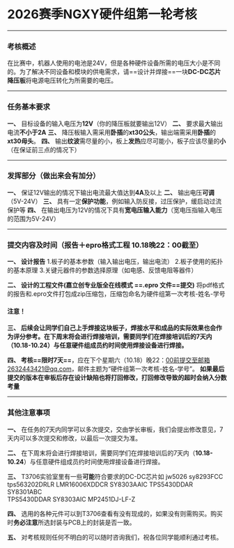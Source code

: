 # 2026赛季NGXY硬件组第一轮考核
---
### 考核概述
在比赛中，机器人使用的电池是24V，但是各种硬件设备所需的电压大小是不同的。为了解决不同设备和模块的供电需求，请==设计并焊接==一块**DC-DC芯片降压板**将电源电压转化为所需要的电压。

---

### 任务基本要求
**一、** 目标设备的输入电压为**12V**（你的降压板就要输出12V）
**二、** 要求最大输出电流**不小于2A**
**三、** 降压板输入需采用**卧插**的**xt30公头**，输出端需采用**卧插**的**xt30母头**。
**四、** 输出**纹波**需尽量的小，板上**发热**应尽可能小，板子应该尽量的**小**（在保证前三点的情况下）

---

### 发挥部分（做出来会有加分）
**一、** 保证12V输出的情况下输出电流最大值达到**4A**及以上
**二、** 输出电压**可调**（5V-24V）
**三、** 具有一定**保护功能**，例如输入防反接，过压保护，缓启动过流保护等
**四、** 在输出电压为12V的情况下具有**宽电压输入能力**（宽电压指输入电压的范围为5V-24V）

---

### 提交内容及时间（报告＋epro格式工程 10.18晚22：00截至）
**一、 设计报告**
     1.板子的基本参数（输入输出电压，输出电流）
     2.板子使用的拓扑的基本原理
     3.关键元器件的参数选择原理（如电感、反馈电阻等器件）

**二、 设计的工程文件(嘉立创专业版全在线模式 ==.epro 文件==提交)**
将pdf格式的报告和.epro文件打包成zip压缩包，压缩包命名为硬件组第一次考核-姓名-学号
#### 注意！
****三、** 后续会让同学们自己上手焊接这块板子，焊接水平和成品的实际效果也会作为**评分参考**。在下周末将会进行焊接培训，需要同学们在焊接培训后的7天内（**10.18-10.24**）与任意硬件组成员约时间使用焊接设备进行焊接。**

**四、 考核==限时7天==**，应在下个星期六（10.18）晚22：00前提交至邮箱2632443421@qq.com，邮件主题为“硬件组第一次考核-姓名-学号”。
**如果最后提交的版本在审板后存在设计缺陷也将打回修改，打回修改导致的超时会纳入分数考量**

---
### 其他注意事项
**一、** 在任务的7天内同学可以多次提交，交由学长审板，我们会提出修改意见，7天内可以多次提交和修改，以最后一次提交为准。

**二、** 在下周末将会进行焊接培训，需要同学们在焊接培训后的7天内（**10.18-10.24**）与任意硬件组成员约时间使用焊接设备进行焊接。

**三、** T3706实验室里有一些**可能**符合要求的DC-DC芯片如
jw5026 
sy8293FCC 
tps563202DRLR 
LMR16006XDDCR 
SY8303AAIC 
TPS5430DDAR 
SY8301ABC  
TPS5430DDAR 
SY8303AIC 
MP2451DJ-LF-Z 

**四、** 选用的各种元件可以到T3706查看有没有现成的，如果没有则需购买。购买时**务必注意**所选封装与PCB上的封装是否一致。

**五、** 对考核规则任何不明白的可以随时咨询我们，祝各位同学能顺利通过考核。





